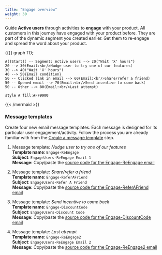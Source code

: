 ```yaml
---
title: "Engage overview"
weight: 30
---
```


Guide **Active users** through activities to **engage** with your product. All customers in this journey have engaged with your product before. They are part of the dynamic segment you created earlier. Get them to re-engage and spread the word about your product.

{{<mermaid align="center">}}
graph TD;

    A((Start)) -- Segment: Active users --> 20("Wait 'X' hours")
    20 --> 30(Email:<br/>Nudge user to try one of our features)
    30 --> 40("Wait 'X' hours")
    40 --> 50{Email condition}
    50 -- Clicked link in email --> 60(Email:<br/>Share/refer a friend)
    50 -- Opened email --> 70(Email:<br/>Send incentive to come back)
    50 -- Other --> 80(Email:<br/>Last attempt)
    
    style A fill:#FF9900
    
{{< /mermaid >}}

### Message templates

Create four new email message templates. Each message is designed for its particular user engagement/activity. Follow the process you are already familiar with from the [Create a message template](/getting-started/create-a-message-template/) step.

1. Message template: *Nudge user to try one of our features*  
**Template name**: `Engage-ReEngage`  
**Subject**: `EngageUsers-ReEngage Email 1`  
**Message**: Copy/paste the [source code for the Engage-ReEngage email](/email-templates/engage-user-attempt-1.txt)

1. Message template: *Share/refer a friend*  
**Template name**: `Engage-ReferAFriend`  
**Subject**: `EngageUsers-Refer A Friend`  
**Message**: Copy/paste the [source code for the Engage-ReferAFriend email](/email-templates/engage-user-attempt-2.txt)

1. Message template: *Send incentive to come back*  
**Template name**: `Engage-DiscountCode`  
**Subject**: `EngageUsers-Discount Code`  
**Message**: Copy/paste the [source code for the Engage-DiscountCode email](/email-templates/engage-user-attempt-3.txt)

1. Message template: *Last attempt*  
**Template name**: ```Engage-ReEngage2```  
**Subject**: ```EngageUsers-ReEngage Email 2```  
**Message**: Copy/paste the [source code for the Engage-ReEngage2 email](/email-templates/engage-user-final-attempt.txt)
